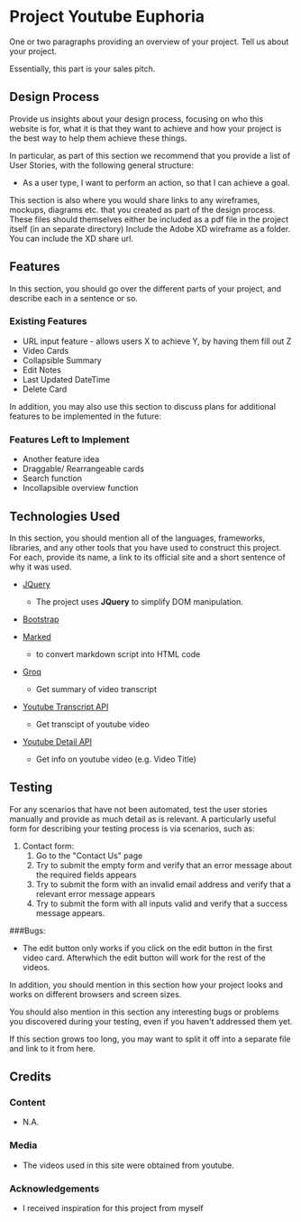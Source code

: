 # Project Youtube Euphoria

One or two paragraphs providing an overview of your project. Tell us about your project.

Essentially, this part is your sales pitch.

## Design Process

Provide us insights about your design process, focusing on who this website is for, what it is that they want to achieve and how your project is the best way to help them achieve these things.

In particular, as part of this section we recommend that you provide a list of User Stories, with the following general structure:

-   As a user type, I want to perform an action, so that I can achieve a goal.

This section is also where you would share links to any wireframes, mockups, diagrams etc. that you created as part of the design process.
These files should themselves either be included as a pdf file in the project itself (in an separate directory)
Include the Adobe XD wireframe as a folder. You can include the XD share url.

## Features

In this section, you should go over the different parts of your project, and describe each in a sentence or so.

### Existing Features

-   URL input feature - allows users X to achieve Y, by having them fill out Z
-   Video Cards
-   Collapsible Summary
- Edit Notes
- Last Updated DateTime
- Delete Card

In addition, you may also use this section to discuss plans for additional features to be implemented in the future:

### Features Left to Implement

-   Another feature idea
- Draggable/ Rearrangeable cards
- Search function
- Incollapsible overview function

## Technologies Used

In this section, you should mention all of the languages, frameworks, libraries, and any other tools that you have used to construct this project. For each, provide its name, a link to its official site and a short sentence of why it was used.

-   [JQuery](https://jquery.com)
    -   The project uses **JQuery** to simplify DOM manipulation.

- [Bootstrap]()

- [Marked]()
    - to convert markdown script into HTML code


- [Groq]()
    - Get summary of video transcript
- [Youtube Transcript API]()
    - Get transcipt of youtube video
- [Youtube Detail API]()
    - Get info on youtube video (e.g. Video Title)


## Testing

For any scenarios that have not been automated, test the user stories manually and provide as much detail as is relevant. A particularly useful form for describing your testing process is via scenarios, such as:

1. Contact form:
    1. Go to the "Contact Us" page
    2. Try to submit the empty form and verify that an error message about the required fields appears
    3. Try to submit the form with an invalid email address and verify that a relevant error message appears
    4. Try to submit the form with all inputs valid and verify that a success message appears.


###Bugs:
- The edit button only works if you click on the edit button in the first video card. Afterwhich the edit button will work for the rest of the videos.

In addition, you should mention in this section how your project looks and works on different browsers and screen sizes.

You should also mention in this section any interesting bugs or problems you discovered during your testing, even if you haven't addressed them yet.

If this section grows too long, you may want to split it off into a separate file and link to it from here.

## Credits

### Content

-   N.A.

### Media

-   The videos used in this site were obtained from youtube.

### Acknowledgements

-   I received inspiration for this project from myself
